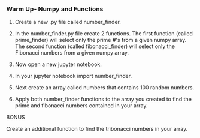 ### Warm Up- Numpy and Functions

1. Create a new .py file called number_finder.

2. In the number_finder.py file create 2 functions.  The first function (called prime_finder) will select only the prime #'s from a given numpy array.  The second function (called fibonacci_finder) will select only the Fibonacci numbers from a given numpy array.
 
3. Now open a new jupyter notebook.  

4. In your jupyter notebook import number_finder.

5.  Next create an array called numbers that contains 100 random numbers.

6.  Apply both number_finder functions to the array you created to find the prime and fibonacci numbers contained in your array.

BONUS

Create an additional function to find the tribonacci numbers in your array.
